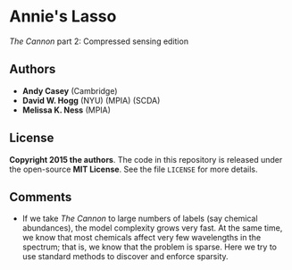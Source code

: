 # Annie's Lasso
*The Cannon* part 2: Compressed sensing edition

## Authors
- **Andy Casey** (Cambridge)
- **David W. Hogg** (NYU) (MPIA) (SCDA)
- **Melissa K. Ness** (MPIA)

## License
**Copyright 2015 the authors**.
The code in this repository is released under the open-source **MIT License**.
See the file `LICENSE` for more details.

## Comments
- If we take *The Cannon* to large numbers of labels (say chemical abundances),
the model complexity grows very fast.
At the same time, we know that most chemicals affect very few wavelengths
in the spectrum; that is, we know that the problem is sparse.
Here we try to use standard methods to discover and enforce sparsity.
